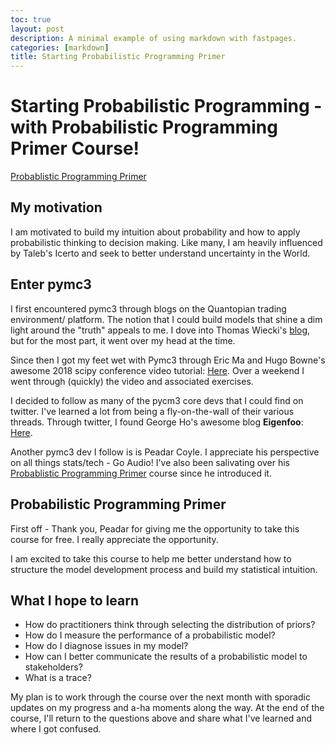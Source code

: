 ```yaml
---
toc: true
layout: post
description: A minimal example of using markdown with fastpages.
categories: [markdown]
title: Starting Probabilistic Programming Primer
---
```


# Starting Probabilistic Programming - with Probabilistic Programming Primer Course!

[Probablistic Programming Primer](https://product.peadarcoyle.com/)

## My motivation

I am motivated to build my intuition about probability and how to apply probabilistic thinking to decision making. Like many, I am heavily influenced by Taleb's Icerto and seek to better understand uncertainty in the World.

## Enter pymc3

I first encountered pymc3 through blogs on the Quantopian trading environment/ platform.  The notion that I could build models that shine a dim light around the "truth" appeals to me. I dove into Thomas Wiecki's [blog](https://twiecki.io/), but for the most part, it went over my head at the time. 

Since then I got my feet wet with Pymc3 through Eric Ma and Hugo Bowne's awesome 2018 scipy conference video tutorial: [Here](https://www.youtube.com/watch?v=89ye2hfsAsk). Over a weekend I went through (quickly) the video and associated exercises. 

I decided to follow as many of the pycm3 core devs that I could find on twitter. I've learned a lot from being a fly-on-the-wall of their various threads. Through twitter, I found George Ho's awesome blog **Eigenfoo**: [Here](https://eigenfoo.xyz/). 

Another pymc3 dev I follow is is Peadar Coyle. I appreciate his perspective on all things stats/tech - Go Audio! I've also been salivating over his [Probablistic Programming Primer](https://product.peadarcoyle.com/) course since he introduced it. 

## Probabilistic Programming Primer

First off - Thank you, Peadar for giving me the opportunity to take this course for free. I really appreciate the opportunity.

I am excited to take this course to help me better understand how to structure the model development process and build my statistical intuition.

## What I hope to learn

- How do practitioners think through selecting the distribution of priors?
- How do I measure the performance of a probabilistic model?
- How do I diagnose issues in my model?
- How can I better communicate the results of a probabilistic model to stakeholders?
- What is a trace?


My plan is to work through the course over the next month with sporadic updates on my progress and a-ha moments along the way. At the end of the course, I'll return to the questions above and share what I've learned and where I got confused.
